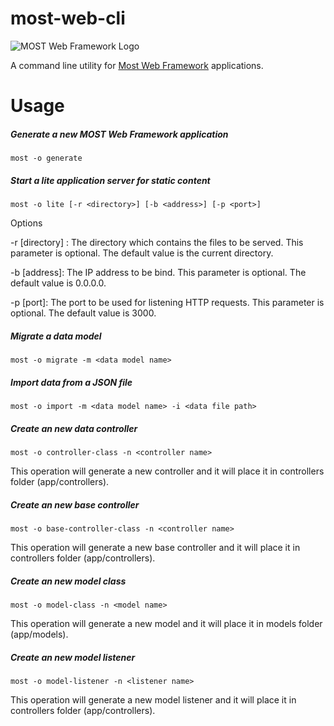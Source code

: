 most-web-cli
============

![MOST Web Framework Logo](https://www.themost.io/assets/images/most_logo_sw_240.png)

A command line utility for [Most Web Framework](https://github.com/kbarbounakis/most-web) applications.

Usage
=====

##### Generate a new MOST Web Framework application

    most -o generate

##### Start a lite application server for static content

    most -o lite [-r <directory>] [-b <address>] [-p <port>]

Options

-r [directory] : The directory which contains the files to be served.
 This parameter is optional. The default value is the current directory.

-b [address]: The IP address to be bind. This parameter is optional. The default value is 0.0.0.0.

-p [port]: The port to be used for listening HTTP requests. This parameter is optional. The default value is 3000.

##### Migrate a data model

    most -o migrate -m <data model name>

##### Import data from a JSON file

    most -o import -m <data model name> -i <data file path>

##### Create an new data controller

    most -o controller-class -n <controller name>

This operation will generate a new controller and it will place it in controllers folder (app/controllers).

##### Create an new base controller

    most -o base-controller-class -n <controller name>

This operation will generate a new base controller and it will place it in controllers folder (app/controllers).

##### Create an new model class

    most -o model-class -n <model name>

This operation will generate a new model and it will place it in models folder (app/models).

##### Create an new model listener

    most -o model-listener -n <listener name>

This operation will generate a new model listener and it will place it in controllers folder (app/controllers).

